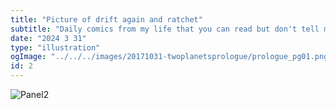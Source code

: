 ```yaml
---
title: "Picture of drift again and ratchet"
subtitle: "Daily comics from my life that you can read but don't tell me about what you think about them."
date: "2024 3 31"
type: "illustration"
ogImage: "../../../images/20171031-twoplanetsprologue/prologue_pg01.png"
id: 2
---
```


![Panel2](/illustrations/dratchet3.png)